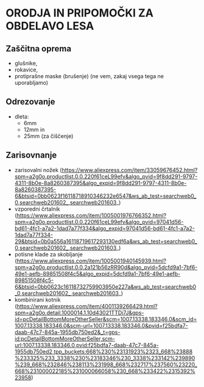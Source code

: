 # ORODJA IN PRIPOMOČKI ZA OBDELAVO LESA

## Zaščitna oprema

- glušnike,
- rokavice,
- protiprašne maske (brušenje) (ne vem, zakaj vsega tega ne uporabljamo)

## Odrezovanje

- dleta:
  - 6mm
  - 12mm in
  - 25mm (za čiščenje)

## Zarisovnanje

- zarisovalni nožek (https://www.aliexpress.com/item/33059676452.html?spm=a2g0o.productlist.0.0.220f61ceL99efv&algo_pvid=9f8dd291-9797-4311-8b0e-8a8260387395&algo_expid=9f8dd291-9797-4311-8b0e-8a8260387395-6&btsid=0bb0623f16118718910346232e6547&ws_ab_test=searchweb0_0,searchweb201602_,searchweb201603_)
- vzporedni črtalnik (https://www.aliexpress.com/item/1005001976766352.html?spm=a2g0o.productlist.0.0.220f61ceL99efv&algo_pvid=97041d56-bd61-4fc1-a7a2-1dad7a77f334&algo_expid=97041d56-bd61-4fc1-a7a2-1dad7a77f334-29&btsid=0b0a556a16118719617293130edf6a&ws_ab_test=searchweb0_0,searchweb201602_,searchweb201603_)
- potisne klade za skobljanje (https://www.aliexpress.com/item/1005001940145939.html?spm=a2g0o.productlist.0.0.2a121b56zRR90d&algo_pvid=5dcfd9a1-7bf6-49e1-aefb-89851508f4c5&algo_expid=5dcfd9a1-7bf6-49e1-aefb-89851508f4c5-6&btsid=0bb0623c16118732759903950e227a&ws_ab_test=searchweb0_0,searchweb201602_,searchweb201603_)
- kombinirani kotnik (https://www.aliexpress.com/item/4001139266429.html?spm=a2g0o.detail.1000014.1.10d43021TTDi7J&gps-id=pcDetailBottomMoreOtherSeller&scm=1007.13338.183346.0&scm_id=1007.13338.183346.0&scm-url=1007.13338.183346.0&pvid=f25bdfa7-daab-47c7-845a-1955db750ed2&_t=gps-id:pcDetailBottomMoreOtherSeller,scm-url:1007.13338.183346.0,pvid:f25bdfa7-daab-47c7-845a-1955db750ed2,tpp_buckets:668%230%23131923%2323_668%23888%233325%233_3338%230%23183346%230_3338%233142%239890%239_668%232846%238113%231998_668%232717%237560%23220_668%231000022185%231000066058%230_668%233422%2315392%23958)
